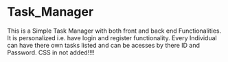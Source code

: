 # Task_Manager
This is a Simple Task Manager with both front and back end Functionalities.
It is personalized i.e. have login and register functionality.
Every Individual can have there own tasks listed and can be acesses by there ID and Password.
CSS in not added!!!!
